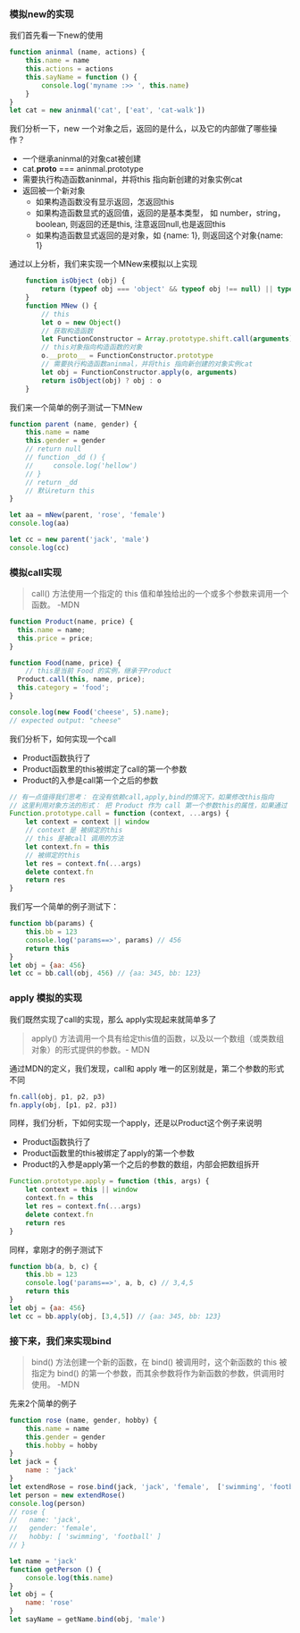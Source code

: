 #### 

### 模拟new的实现
我们首先看一下new的使用

```js
function aninmal (name, actions) {
    this.name = name
    this.actions = actions
    this.sayName = function () {
        console.log('myname :>> ', this.name) 
    }
}
let cat = new aninmal('cat', ['eat', 'cat-walk'])
```
我们分析一下，new 一个对象之后，返回的是什么，以及它的内部做了哪些操作？
- 一个继承aninmal的对象cat被创建
- cat.__proto__ === aninmal.prototype
- 需要执行构造函数aninmal，并将this 指向新创建的对象实例cat
- 返回被一个新对象
    - 如果构造函数没有显示返回，怎返回this
    - 如果构造函数显式的返回值，返回的是基本类型， 如 number，string，boolean, 则返回的还是this, 注意返回null,也是返回this
    - 如果构造函数显式返回的是对象，如 {name: 1}, 则返回这个对象{name: 1}

通过以上分析，我们来实现一个MNew来模拟以上实现

```js   
    function isObject (obj) {
        return (typeof obj === 'object' && typeof obj !== null) || typeof obj === 'function'
    }
    function MNew () {
        // this
        let o = new Object()
        // 获取构造函数
        let FunctionConstructor = Array.prototype.shift.call(arguments)
        // this对象指向构造函数的对象
        o.__proto__ = FunctionConstructor.prototype
        // 需要执行构造函数aninmal，并将this 指向新创建的对象实例cat
        let obj = FunctionConstructor.apply(o, arguments)
        return isObject(obj) ? obj : o
    }
```
我们来一个简单的例子测试一下MNew
```js
function parent (name, gender) {
    this.name = name
    this.gender = gender
    // return null
    // function _dd () {
    //     console.log('hellow')
    // }
    // return _dd
    // 默认return this
}

let aa = mNew(parent, 'rose', 'female')
console.log(aa)

let cc = new parent('jack', 'male')
console.log(cc) 
```

### 模拟call实现

> call() 方法使用一个指定的 this 值和单独给出的一个或多个参数来调用一个函数。 -MDN

```js
function Product(name, price) {
  this.name = name;
  this.price = price;
}

function Food(name, price) {
    // this是当前 Food 的实例，继承于Product
  Product.call(this, name, price);
  this.category = 'food';
}

console.log(new Food('cheese', 5).name);
// expected output: "cheese"
```
我们分析下，如何实现一个call
- Product函数执行了
- Product函数里的this被绑定了call的第一个参数
- Product的入参是call第一个之后的参数

```js
// 有一点值得我们思考： 在没有依赖call,apply,bind的情况下，如果修改this指向
// 这里利用对象方法的形式： 把 Product 作为 call 第一个参数this的属性，如果通过 this.Product的方法调用，那么 Product里this就被绑定了call的this
Function.prototype.call = function (context, ...args) {
    let context = context || window
    // context 是 被绑定的this
    // this 是被call 调用的方法 
    let context.fn = this
    // 被绑定的this
    let res = context.fn(...args)
    delete context.fn
    return res
}
```
我们写一个简单的例子测试下：
```js
function bb(params) {
    this.bb = 123
    console.log('params==>', params) // 456
    return this
}
let obj = {aa: 456}
let cc = bb.call(obj, 456) // {aa: 345, bb: 123}
```
### apply 模拟的实现
我们既然实现了call的实现，那么 apply实现起来就简单多了
> apply() 方法调用一个具有给定this值的函数，以及以一个数组（或类数组对象）的形式提供的参数。- MDN 

通过MDN的定义，我们发现，call和 apply 唯一的区别就是，第二个参数的形式不同
```js
fn.call(obj, p1, p2, p3)
fn.apply(obj, [p1, p2, p3])
```
同样，我们分析，下如何实现一个apply，还是以Product这个例子来说明
- Product函数执行了
- Product函数里的this被绑定了apply的第一个参数
- Product的入参是apply第一个之后的参数的数组，内部会把数组拆开

```js
Function.prototype.apply = function (this, args) {
    let context = this || window
    context.fn = this
    let res = context.fn(...args)
    delete context.fn
    return res
}
```
同样，拿刚才的例子测试下
```js
function bb(a, b, c) {
    this.bb = 123
    console.log('params==>', a, b, c) // 3,4,5
    return this
}
let obj = {aa: 456}
let cc = bb.apply(obj, [3,4,5]) // {aa: 345, bb: 123}
```

### 接下来，我们来实现bind
> bind() 方法创建一个新的函数，在 bind() 被调用时，这个新函数的 this 被指定为 bind() 的第一个参数，而其余参数将作为新函数的参数，供调用时使用。 -MDN

先来2个简单的例子

```js
function rose (name, gender, hobby) {
    this.name = name
    this.gender = gender
    this.hobby = hobby
}
let jack = {
    name : 'jack'
}
let extendRose = rose.bind(jack, 'jack', 'female',  ['swimming', 'football'])
let person = new extendRose()  
console.log(person)
// rose {
//   name: 'jack',
//   gender: 'female',
//   hobby: [ 'swimming', 'football' ]
// }
```

```js
let name = 'jack'
function getPerson () {
    console.log(this.name)
}
let obj = {
    name: 'rose'
}
let sayName = getName.bind(obj, 'male')
```


